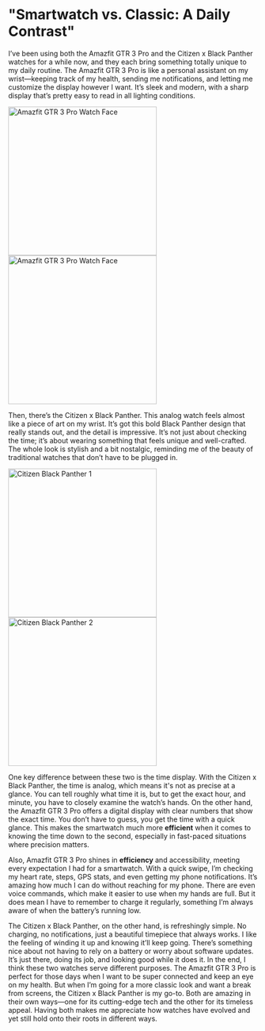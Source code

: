 # **"Smartwatch vs. Classic: A Daily Contrast"**

I’ve been using both the Amazfit GTR 3 Pro and the Citizen x Black Panther watches for a while now, and they each bring something totally unique to my daily routine. The Amazfit GTR 3 Pro is like a personal assistant on my wrist—keeping track of my health, sending me notifications, and letting me customize the display however I want. It’s sleek and modern, with a sharp display that’s pretty easy to read in all lighting conditions. 

<img src="https://amazfitwatchfaces.com/storage/gtr/img/1729499374_7e645a5ab0.png" alt="Amazfit GTR 3 Pro Watch Face" width="300">  

<img src="https://i5.walmartimages.com/asr/39b867ce-6ad2-4c82-88fe-b6409ade09e3.d49f6462e675bc130623b4ea2c701fab.jpeg?odnHeight=768&odnWidth=768&odnBg=FFFFFF" alt="Amazfit GTR 3 Pro Watch Face" width="300">


Then, there’s the Citizen x Black Panther. This analog watch feels almost like a piece of art on my wrist. It’s got this bold Black Panther design that really stands out, and the detail is impressive. It’s not just about checking the time; it’s about wearing something that feels unique and well-crafted. The whole look is stylish and a bit nostalgic, reminding me of the beauty of traditional watches that don’t have to be plugged in.

<img src="https://citizenwatch.widen.net/content/lna6berzlz/png/Black+Panther.png?u=41zuoe&width=500&height=625&quality=80&crop=false&keep=c&color=FFFFFF00" alt="Citizen Black Panther 1" width="300"> <img src="https://citizenwatch.widen.net/content/o4hkfjb010/png/Black+Panther.png?u=41zuoe&width=500&height=625&quality=80&crop=false&keep=c&color=FFFFFF00" alt="Citizen Black Panther 2" width="300">


One key difference between these two is the time display. With the Citizen x Black Panther, the time is analog, which means it's not as precise at a glance. You can tell roughly what time it is, but to get the exact hour, and minute, you have to closely examine the watch’s hands. On the other hand, the Amazfit GTR 3 Pro offers a digital display with clear numbers that show the exact time. You don’t have to guess, you get the time with a quick glance. This makes the smartwatch much more **efficient** when it comes to knowing the time down to the second, especially in fast-paced situations where precision matters.

Also, Amazfit GTR 3 Pro shines in **efficiency** and accessibility, meeting every expectation I had for a smartwatch. With a quick swipe, I’m checking my heart rate, steps, GPS stats, and even getting my phone notifications. It’s amazing how much I can do without reaching for my phone. There are even voice commands, which make it easier to use when my hands are full. But it does mean I have to remember to charge it regularly, something I’m always aware of when the battery’s running low.
           
The Citizen x Black Panther, on the other hand, is refreshingly simple. No charging, no notifications, just a beautiful timepiece that always works. I like the feeling of winding it up and knowing it’ll keep going. There’s something nice about not having to rely on a battery or worry about software updates. It’s just there, doing its job, and looking good while it does it.
In the end, I think these two watches serve different purposes. The Amazfit GTR 3 Pro is perfect for those days when I want to be super connected and keep an eye on my health. But when I’m going for a more classic look and want a break from screens, the Citizen x Black Panther is my go-to. Both are amazing in their own ways—one for its cutting-edge tech and the other for its timeless appeal. Having both makes me appreciate how watches have evolved and yet still hold onto their roots in different ways.

